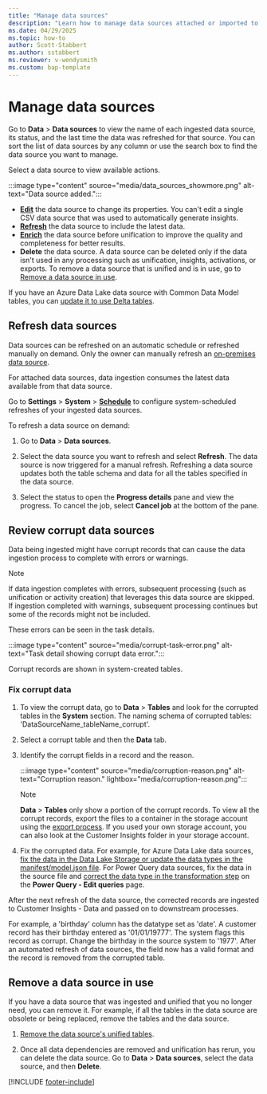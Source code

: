 ```yaml
---
title: "Manage data sources"
description: "Learn how to manage data sources attached or imported to Dynamics 365 Customer Insights - Data."
ms.date: 04/29/2025
ms.topic: how-to
author: Scott-Stabbert
ms.author: sstabbert
ms.reviewer: v-wendysmith
ms.custom: bap-template
---
```


# Manage data sources

Go to **Data** > **Data sources** to view the name of each ingested data source, its status, and the last time the data was refreshed for that source. You can sort the list of data sources by any column or use the search box to find the data source you want to manage.

Select a data source to view available actions.

:::image type="content" source="media/data_sources_showmore.png" alt-text="Data source added.":::

- [**Edit**](data-sources.md) the data source to change its properties. You can't edit a single CSV data source that was used to automatically generate insights.
- [**Refresh**](#refresh-data-sources) the data source to include the latest data.
- [**Enrich**](data-sources-enrichment.md) the data source before unification to improve the quality and completeness for better results. 
- **Delete** the data source. A data source can be deleted only if the data isn't used in any processing such as unification, insights, activations, or exports. To remove a data source that is unified and is in use, go to [Remove a data source in use](#remove-a-data-source-in-use).

If you have an Azure Data Lake data source with Common Data Model tables, you can [update it to use Delta tables](convert-datalake-to-deltalake.md).

## Refresh data sources

Data sources can be refreshed on an automatic schedule or refreshed manually on demand. Only the owner can manually refresh an [on-premises data source](connect-power-query.md#refresh-power-query-data-sources-on-demand). 

For attached data sources, data ingestion consumes the latest data available from that data source.

Go to **Settings** > **System** > [**Schedule**](schedule-refresh.md) to configure system-scheduled refreshes of your ingested data sources.

To refresh a data source on demand:

1. Go to **Data** > **Data sources**.

1. Select the data source you want to refresh and select **Refresh**. The data source is now triggered for a manual refresh. Refreshing a data source updates both the table schema and data for all the tables specified in the data source.

1. Select the status to open the **Progress details** pane and view the progress. To cancel the job, select **Cancel job** at the bottom of the pane.

## Review corrupt data sources

Data being ingested might have corrupt records that can cause the data ingestion process to complete with errors or warnings.

> [!NOTE]
> If data ingestion completes with errors, subsequent processing (such as unification or activity creation) that leverages this data source are skipped. If ingestion completed with warnings, subsequent processing continues but some of the records might not be included.

These errors can be seen in the task details.

:::image type="content" source="media/corrupt-task-error.png" alt-text="Task detail showing corrupt data error.":::

Corrupt records are shown in system-created tables.

### Fix corrupt data

1. To view the corrupt data, go to **Data** > **Tables** and look for the corrupted tables in the **System** section. The naming schema of corrupted tables: 'DataSourceName_tableName_corrupt'.

1. Select a corrupt table and then the **Data** tab.

1. Identify the corrupt fields in a record and the reason.

   :::image type="content" source="media/corruption-reason.png" alt-text="Corruption reason." lightbox="media/corruption-reason.png":::

   > [!NOTE]
   > **Data** > **Tables** only show a portion of the corrupt records. To view all the corrupt records, export the files to a container in the storage account using the [export process](export-destinations.md). If you used your own storage account, you can also look at the Customer Insights folder in your storage account.

1. Fix the corrupted data. For example, for Azure Data Lake data sources, [fix the data in the Data Lake Storage or update the data types in the manifest/model.json file](/troubleshoot/dynamics-365/customer-insights/data/data-ingestion/common-data-ingestion-errors#ingestion-errors-or-corrupt-data-with-azure-data-lake-storage). For Power Query data sources, fix the data in the source file and [correct the data type in the transformation step](/troubleshoot/dynamics-365/customer-insights/data/data-ingestion/common-data-ingestion-errors#ingestion-errors-or-corrupt-data-with-power-query) on the **Power Query - Edit queries** page.

After the next refresh of the data source, the corrected records are ingested to Customer Insights - Data and passed on to downstream processes.

For example, a 'birthday' column has the datatype set as 'date'. A customer record has their birthday entered as '01/01/19777'. The system flags this record as corrupt. Change the birthday in the source system to '1977'. After an automated refresh of data sources, the field now has a valid format and the record is removed from the corrupted table.

## Remove a data source in use

If you have a data source that was ingested and unified that you no longer need, you can remove it. For example, if all the tables in the data source are obsolete or being replaced, remove the tables and the data source.

1. [Remove the data source's unified tables](data-unification-update.md#remove-a-unified-table).

1. Once all data dependencies are removed and unification has rerun, you can delete the data source. Go to **Data** > **Data sources**, select the data source, and then **Delete**.

[!INCLUDE [footer-include](includes/footer-banner.md)]

